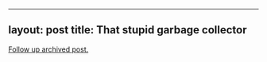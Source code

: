 
---
layout: post
title: That stupid garbage collector
---
[Follow up archived post.](/alex.ciobanu.org/index3c55.html)